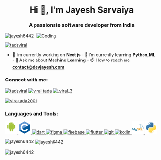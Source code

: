 <h1 align="center">Hi 👋, I'm Jayesh Sarvaiya</h1>
<h3 align="center">A passionate software developer from India</h3>
<img
  align="right"
  alt="Coding"
  width="400"
  src="https://cdn.dribbble.com/users/1162077/screenshots/3848914/programmer.gif"
/>

<p align="left">
  <img
    src="https://komarev.com/ghpvc/?username=jayesh6442&label=Profile%20views&color=0e75b6&style=flat"
    alt="jayesh6442"
  />
</p>

<p align="left">
  <a href="https://twitter.com/tadaviral" target="blank"
    ><img
      src="https://img.shields.io/twitter/follow/tadaviral?logo=twitter&style=for-the-badge"
      alt="tadaviral"
  /></a>
</p>

- 🔭 I’m currently working on **Next js** - 🌱 I’m currently learning
**Python,ML** - 💬 Ask me about **Machine Learning** - 📫 How to reach me
**contact@devjayesh.com**

<h3 align="left">Connect with me:</h3>
<p align="left">
  <a href="https://twitter.com/Devjayeshh" target="blank"
    ><img
      align="center"
      src="https://raw.githubusercontent.com/rahuldkjain/github-profile-readme-generator/master/src/images/icons/Social/twitter.svg"
      alt="tadaviral"
      height="30"
      width="40"
  /></a>
  <a href="https://linkedin.com/in/sarvaiya-jayesh-474a19233" target="blank"
    ><img
      align="center"
      src="https://raw.githubusercontent.com/rahuldkjain/github-profile-readme-generator/master/src/images/icons/Social/linked-in-alt.svg"
      alt="viral tada"
      height="30"
      width="40"
  /></a>
  <a href="https://instagram.com/notjayyesh" target="blank"
    ><img
      align="center"
      src="https://raw.githubusercontent.com/rahuldkjain/github-profile-readme-generator/master/src/images/icons/Social/instagram.svg"
      alt="_viral_3"
      height="30"
      width="40"
  /></a>
  
  <a href="https://www.leetcode.com/jayeshsarvaiya" target="blank"
    ><img
      align="center"
      src="https://raw.githubusercontent.com/rahuldkjain/github-profile-readme-generator/master/src/images/icons/Social/leet-code.svg"
      alt="viraltada2001"
      height="30"
      width="40"
  /></a>
</p>

<h3 align="left">Languages and Tools:</h3>
<p align="left">
  <a href="https://developer.android.com" target="_blank" rel="noreferrer">
    <img
      src="https://raw.githubusercontent.com/devicons/devicon/master/icons/android/android-original-wordmark.svg"
      alt="android"
      width="40"
      height="40"
    />
  </a>
  <a href="https://www.cprogramming.com/" target="_blank" rel="noreferrer">
    <img
      src="https://raw.githubusercontent.com/devicons/devicon/master/icons/c/c-original.svg"
      alt="c"
      width="40"
      height="40"
    />
  </a>
  <a href="https://dart.dev" target="_blank" rel="noreferrer">
    <img
      src="https://www.vectorlogo.zone/logos/dartlang/dartlang-icon.svg"
      alt="dart"
      width="40"
      height="40"
    />
  </a>
  <a href="https://www.figma.com/" target="_blank" rel="noreferrer">
    <img
      src="https://www.vectorlogo.zone/logos/figma/figma-icon.svg"
      alt="figma"
      width="40"
      height="40"
    />
  </a>
  <a href="https://firebase.google.com/" target="_blank" rel="noreferrer">
    <img
      src="https://www.vectorlogo.zone/logos/firebase/firebase-icon.svg"
      alt="firebase"
      width="40"
      height="40"
    />
  </a>
  <a href="https://flutter.dev" target="_blank" rel="noreferrer">
    <img
      src="https://www.vectorlogo.zone/logos/flutterio/flutterio-icon.svg"
      alt="flutter"
      width="40"
      height="40"
    />
  </a>
  <a href="https://git-scm.com/" target="_blank" rel="noreferrer">
    <img
      src="https://www.vectorlogo.zone/logos/git-scm/git-scm-icon.svg"
      alt="git"
      width="40"
      height="40"
    />
  </a>
  <a href="https://kotlinlang.org" target="_blank" rel="noreferrer">
    <img
      src="https://www.vectorlogo.zone/logos/kotlinlang/kotlinlang-icon.svg"
      alt="kotlin"
      width="40"
      height="40"
    />
  </a>
  <a href="https://www.mysql.com/" target="_blank" rel="noreferrer">
    <img
      src="https://raw.githubusercontent.com/devicons/devicon/master/icons/mysql/mysql-original-wordmark.svg"
      alt="mysql"
      width="40"
      height="40"
    />
  </a>
  <a href="https://www.python.org" target="_blank" rel="noreferrer">
    <img
      src="https://raw.githubusercontent.com/devicons/devicon/master/icons/python/python-original.svg"
      alt="python"
      width="40"
      height="40"
    />
  </a>
</p>

<p>
  <img
    align="left"
    src="https://github-readme-stats.vercel.app/api/top-langs?username=jayesh6442&show_icons=true&locale=en&layout=compact"
    alt="jayesh6442"
  />
</p>

<p>
  &nbsp;<img
    align="center"
    src="https://github-readme-stats.vercel.app/api?username=jayesh6442&show_icons=true&locale=en"
    alt="jayesh6442"
  />
</p>

<p>
  <img
    align="center"
    src="https://github-readme-streak-stats.herokuapp.com/?user=jayesh6442&"
    alt="jayesh6442"
  />
</p>
